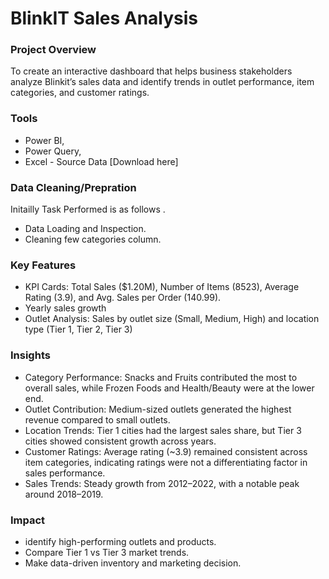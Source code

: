 # BlinkIT Sales Analysis

### Project Overview
To create an interactive dashboard that helps business stakeholders analyze Blinkit’s sales data and identify trends in outlet performance, item categories, and customer ratings.

### Tools
- Power BI,
- Power Query,
- Excel - Source Data [Download here]

### Data Cleaning/Prepration
Initailly Task Performed is as follows .
- Data Loading and Inspection.
- Cleaning few categories column.

### Key Features
- KPI Cards: Total Sales ($1.20M), Number of Items (8523), Average Rating (3.9), and Avg. Sales per Order (140.99).
- Yearly sales growth
- Outlet Analysis: Sales by outlet size (Small, Medium, High) and location type (Tier 1, Tier 2, Tier 3)

### Insights
- Category Performance: Snacks and Fruits contributed the most to overall sales, while Frozen Foods and Health/Beauty were at the lower end.
- Outlet Contribution: Medium-sized outlets generated the highest revenue compared to small outlets.
- Location Trends: Tier 1 cities had the largest sales share, but Tier 3 cities showed consistent growth across years.
- Customer Ratings: Average rating (~3.9) remained consistent across item categories, indicating ratings were not a differentiating factor in sales performance.
- Sales Trends: Steady growth from 2012–2022, with a notable peak around 2018–2019.

### Impact 

- identify high-performing outlets and products. 
- Compare Tier 1 vs Tier 3 market trends. 
- Make data-driven inventory and marketing decision.


